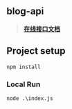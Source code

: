 ## blog-api
> **[在线接口文档](https://console-docs.apipost.cn/preview/7c4bd06cdf7f40b4/8911b75e0126286d)**
## Project setup
```
npm install
```

### Local Run
```
node .\index.js
```
